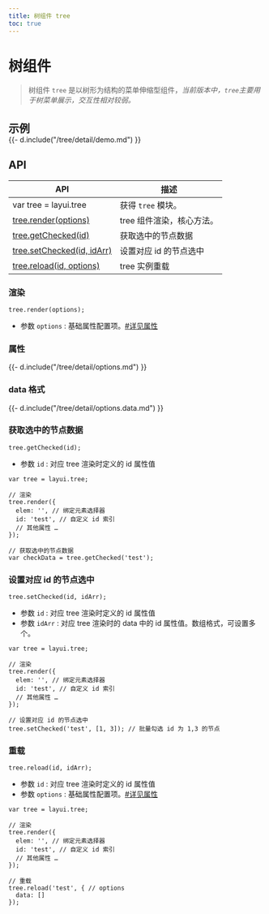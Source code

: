 ```yaml
---
title: 树组件 tree
toc: true
---
```

 
# 树组件

> 树组件 `tree` 是以树形为结构的菜单伸缩型组件，*当前版本中，`tree`主要用于树菜单展示，交互性相对较弱。*

<h2 id="examples" lay-toc="{anchor: null}" style="margin-bottom: 0;">示例</h2>

<div>
{{- d.include("/tree/detail/demo.md") }}
</div>

<h2 id="api" lay-toc="{hot: true}">API</h2>

| API | 描述 |
| --- | --- |
| var tree = layui.tree | 获得 `tree` 模块。 |
| [tree.render(options)](#render) | tree 组件渲染，核心方法。 |
| [tree.getChecked(id)](#getChecked) | 获取选中的节点数据 |
| [tree.setChecked(id, idArr)](#setChecked) | 设置对应 id 的节点选中 |
| [tree.reload(id, options)](#reload) | tree 实例重载 |

<h3 id="render" lay-toc="{level: 2}">渲染</h3>

`tree.render(options);`

- 参数 `options` : 基础属性配置项。[#详见属性](#options)

<h3 id="options" lay-toc="{level: 2, hot: true}">属性</h3>

<div>
{{- d.include("/tree/detail/options.md") }}
</div>

<h3 id="options.data" lay-toc="{level: 3, hot: true}">data 格式</h3>

<div>
{{- d.include("/tree/detail/options.data.md") }}
</div>


<h3 id="getChecked" lay-pid="api" class="ws-anchor">获取选中的节点数据</h3>

`tree.getChecked(id);`

- 参数 `id` : 对应 tree 渲染时定义的 id 属性值

```
var tree = layui.tree;

// 渲染
tree.render({
  elem: '', // 绑定元素选择器
  id: 'test', // 自定义 id 索引
  // 其他属性 …
});

// 获取选中的节点数据
var checkData = tree.getChecked('test');
```

<h3 id="setChecked" lay-pid="api" class="ws-anchor">设置对应 id 的节点选中</h3>

`tree.setChecked(id, idArr);`

- 参数 `id` : 对应 tree 渲染时定义的 id 属性值
- 参数 `idArr` : 对应 tree 渲染时的 data 中的 id 属性值。数组格式，可设置多个。

```
var tree = layui.tree;

// 渲染
tree.render({
  elem: '', // 绑定元素选择器
  id: 'test', // 自定义 id 索引
  // 其他属性 …
});

// 设置对应 id 的节点选中
tree.setChecked('test', [1, 3]); // 批量勾选 id 为 1,3 的节点
```

<h3 id="reload" lay-toc="{level: 2}">重载</h3>

`tree.reload(id, idArr);`

- 参数 `id` : 对应 tree 渲染时定义的 id 属性值
- 参数 `options` : 基础属性配置项。[#详见属性](#options)

```
var tree = layui.tree;

// 渲染
tree.render({
  elem: '', // 绑定元素选择器
  id: 'test', // 自定义 id 索引
  // 其他属性 …
});

// 重载
tree.reload('test', { // options
  data: []
});
```